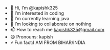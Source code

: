 - 👋 Hi, I’m @kapishk325
- 👀 I’m interested in coding
- 🌱 I’m currently learning java
- 💞️ I’m looking to collaborate on nothing
- 📫 How to reach me kapishk325@gmail.com
- 😄 Pronouns: kapish
- ⚡ Fun fact:I AM FROM BIHAR/INDIA
<!---
kapishk325/kapishk325 is a ✨ special ✨ repository because its `README.md` (this file) appears on your GitHub profile.
You can click the Preview link to take a look at your changes.
--->
